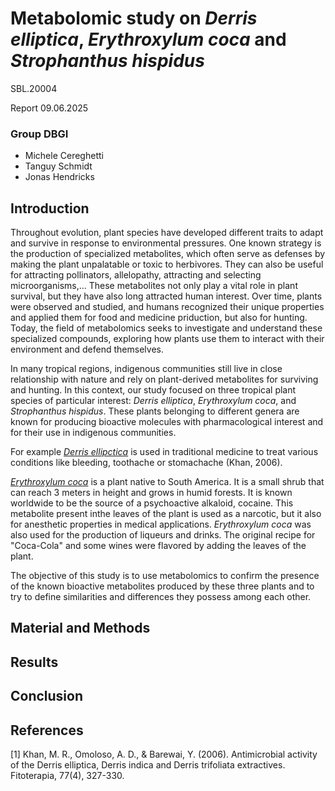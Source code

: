 # Metabolomic study on _Derris elliptica_,  _Erythroxylum coca_ and _Strophanthus hispidus_
SBL.20004   
  
Report 09.06.2025 

### Group DBGI  
  
- Michele Cereghetti  
- Tanguy Schmidt  
- Jonas Hendricks  

## Introduction
Throughout evolution, plant species have developed different traits to adapt and survive in response to environmental pressures. One known strategy is the production of specialized metabolites, which often serve as  defenses by making the plant unpalatable or toxic to herbivores. They can also be useful for attracting pollinators, allelopathy, attracting and selecting microorganisms,... These metabolites not only play a vital role in plant survival, but they have also long attracted human interest. Over time, plants were observed and studied, and humans recognized their unique properties and applied them for food and medicine priduction, but also for hunting. Today, the field of metabolomics seeks to investigate and understand these specialized compounds, exploring how plants use them to interact with their environment and defend themselves.   
  
In many tropical regions, indigenous communities still live in close relationship with nature and rely on plant-derived metabolites for surviving and hunting. In this context, our study focused on three tropical plant species of particular interest: _Derris elliptica_, _Erythroxylum coca_, and _Strophanthus hispidus_. These plants belonging to different genera are known for producing bioactive molecules with pharmacological interest and for their use in indigenous communities.
  
For example [_Derris ellipctica_](https://en.wikipedia.org/wiki/Derris_elliptica) is used in traditional medicine to treat various conditions like bleeding, toothache or stomachache (Khan, 2006).  
  
[_Erythroxylum coca_](https://it.wikipedia.org/wiki/Erythroxylum_coca) is a plant native to South America. It is a small shrub that can reach 3 meters in height and grows in humid forests. It is known worldwide to be the source of a psychoactive alkaloid, cocaine. This metabolite present inthe leaves of the plant is used as a narcotic, but it also for anesthetic properties in medical applications. _Erythroxylum coca_ was also used for the production of liqueurs and drinks. The original recipe for "Coca-Cola" and some wines were flavored by adding the leaves of the plant.  

The objective of this study is to use metabolomics to confirm the presence of the known bioactive metabolites produced by these three plants and to try to define similarities and differences they possess among each other.

## Material and Methods
## Results
## Conclusion
## References
[1] Khan, M. R., Omoloso, A. D., & Barewai, Y. (2006). Antimicrobial activity of the Derris elliptica, Derris indica and Derris trifoliata extractives. Fitoterapia, 77(4), 327-330.
